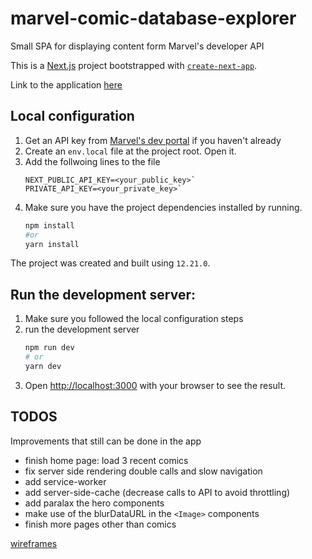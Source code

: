 # marvel-comic-database-explorer
Small SPA for displaying content form Marvel's developer API

This is a [Next.js](https://nextjs.org/) project bootstrapped with [`create-next-app`](https://github.com/vercel/next.js/tree/canary/packages/create-next-app).

Link to the application [here](https://marvel-comic-database-explorer.herokuapp.com/comics)

## Local configuration

1. Get an API key from [Marvel's dev portal](https://developer.marvel.com/account) if you haven't already
2. Create an `env.local` file at the project root. Open it.
3. Add the follwoing lines to the file
    ```
    NEXT_PUBLIC_API_KEY=<your_public_key>`
    PRIVATE_API_KEY=<your_private_key>`
    ```
4. Make sure you have the project dependencies installed by running.
    ```bash
    npm install
    #or
    yarn install
    ```
The project was created and built using `12.21.0`. 


## Run the development server:
1. Make sure you followed the local configuration steps
2. run the development server
    ```bash
    npm run dev
    # or
    yarn dev
    ```
3. Open [http://localhost:3000](http://localhost:3000) with your browser to see the result.

## TODOS
Improvements that still can be done in the app

- finish home page: load 3 recent comics
- fix server side rendering double calls and slow navigation
- add service-worker
- add server-side-cache (decrease calls to API to avoid throttling)
- add paralax the hero components
- make use of the blurDataURL in the `<Image>` components
- finish more pages other than comics

[wireframes](https://www.figma.com/proto/o7mxFjPW4ZQtsFVy9b6Xvt/Marvel-Database-Explorer?page-id=3%3A5&node-id=4%3A15&viewport=343%2C48%2C0.7&scaling=scale-down&starting-point-node-id=4%3A15)
